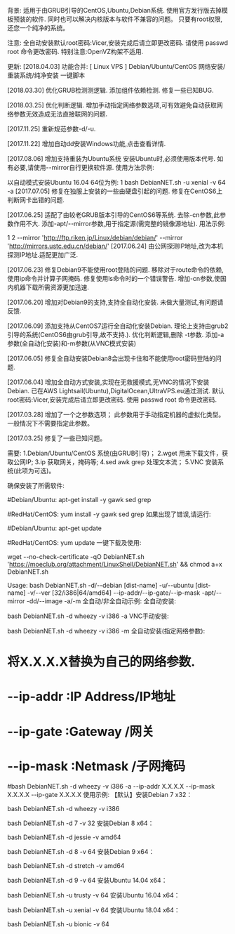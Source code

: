 背景:
适用于由GRUB引导的CentOS,Ubuntu,Debian系统.
使用官方发行版去掉模板预装的软件.
同时也可以解决内核版本与软件不兼容的问题。
只要有root权限,还您一个纯净的系统。

注意:
全自动安装默认root密码:Vicer,安装完成后请立即更改密码.
请使用 passwd root 命令更改密码.
特别注意:OpenVZ构架不适用.

更新:
[2018.04.03]
功能合并:
[ Linux VPS ] Debian/Ubuntu/CentOS 网络安装/重装系统/纯净安装 一键脚本

[2018.03.30]
优化GRUB检测测逻辑.
添加组件依赖检测.
修复一些已知BUG.

[2018.03.25]
优化判断逻辑.
增加手动指定网络参数选项,可有效避免自动获取网络参数无效造成无法直接联网的问题.

[2017.11.25]
重新规范参数-d/-u.

[2017.11.22]
增加自动dd安装Windows功能,点击查看详情.

[2017.08.06]
增加支持重装为Ubuntu系统
安装Ubuntu时,必须使用版本代号.
如有必要,请使用--mirror自行更换软件源.
使用方法示例:

以自动模式安装Ubuntu 16.04 64位为例:
1
bash DebianNET.sh -u xenial -v 64 -a
[2017.07.05]
修复在独服上安装的一些由硬盘引起的问题.
修复在CentOS6上判断网卡出错的问题.

[2017.06.25]
适配了由较老GRUB版本引导的CentOS6等系统.
去除-cn参数,此参数作用不大.
添加-apt/--mirror参数,用于指定源(需完整的镜像源地址).
用法示例:

1
2
--mirror 'http://ftp.riken.jp/Linux/debian/debian/'
--mirror 'http://mirrors.ustc.edu.cn/debian/'
[2017.06.24]
由公网探测IP地址,改为本机探测IP地址.适配更加广泛.

[2017.06.23]
修复Debian9不能使用root登陆的问题.
移除对于route命令的依赖,使用ip命令并计算子网掩码.
修复使用ls命令时的一个错误警告.
增加-cn参数,使国内机器下载所需资源更加迅速.

[2017.06.20]
增加对Debian9的支持,支持全自动化安装.
未做大量测试,有问题请反馈.

[2017.06.09]
添加支持从CentOS7运行全自动化安装Debian.
理论上支持由grub2引导的系统(CentOS6由grub引导,故不支持.).
优化判断逻辑,删除	-t参数.
添加-a参数(全自动化安装)和-m参数(从VNC模式安装)

[2017.06.05]
修复全自动安装Debian8会出现卡住和不能使用root密码登陆的问题.

[2017.06.04]
增加全自动方式安装,实现在无救援模式,无VNC的情况下安装Debian.
已在AWS Lightsail(Ubuntu),DigitalOcean,UltraVPS.eu通过测试.
默认root密码:Vicer,安装完成后请立即更改密码.
使用 passwd root 命令更改密码.

[2017.03.28]
增加了一个之参数选项；
此参数用于手动指定机器的虚拟化类型。
一般情况下不需要指定此参数。

[2017.03.25]
修复了一些已知问题。

需要:
1.Debian/Ubuntu/CentOS 系统(由GRUB引导)；
2.wget 用来下载文件，获取公网IP;
3.ip 获取网关，掩码等;
4.sed awk grep 处理文本流；
5.VNC 安装系统(此项为可选)。

确保安装了所需软件:




#Debian/Ubuntu:
apt-get install -y gawk sed grep
 
#RedHat/CentOS:
yum install -y gawk sed grep
如果出现了错误,请运行:




#Debian/Ubuntu:
apt-get update
 
#RedHat/CentOS:
yum update
一键下载及使用:


wget --no-check-certificate -qO DebianNET.sh 'https://moeclub.org/attachment/LinuxShell/DebianNET.sh' && chmod a+x DebianNET.sh





Usage:
        bash DebianNET.sh       -d/--debian [dist-name]
                                -u/--ubuntu [dist-name]
                                -v/--ver [32/i386|64/amd64]
                                --ip-addr/--ip-gate/--ip-mask
                                -apt/--mirror
                                -dd/--image
                                -a/-m
全自动/非全自动示例:
全自动安装:


bash DebianNET.sh -d wheezy -v i386 -a
VNC手动安装:


bash DebianNET.sh -d wheezy -v i386 -m
全自动安装(指定网络参数):



# 将X.X.X.X替换为自己的网络参数.
# --ip-addr :IP Address/IP地址
# --ip-gate :Gateway   /网关
# --ip-mask :Netmask   /子网掩码
#bash DebianNET.sh -d wheezy -v i386 -a --ip-addr X.X.X.X --ip-mask X.X.X.X --ip-gate X.X.X.X
使用示例:
【默认】安装Debian 7 x32：

bash DebianNET.sh -d wheezy -v i386

bash DebianNET.sh -d 7 -v 32
安装Debian 8 x64：

bash DebianNET.sh -d jessie -v amd64

bash DebianNET.sh -d 8 -v 64
安装Debian 9 x64：

bash DebianNET.sh -d stretch -v amd64

bash DebianNET.sh -d 9 -v 64
安装Ubuntu 14.04 x64：

bash DebianNET.sh -u trusty -v 64
安装Ubuntu 16.04 x64：

bash DebianNET.sh -u xenial -v 64
安装Ubuntu 18.04 x64：

bash DebianNET.sh -u bionic -v 64
